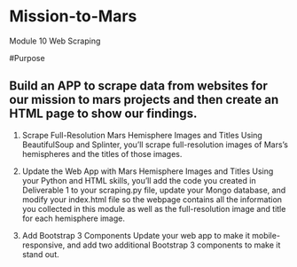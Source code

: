 # Mission-to-Mars
Module 10 Web Scraping

#Purpose

## Build an APP to scrape data from websites for our mission to mars projects and then create an HTML page to show our findings.

1. Scrape Full-Resolution Mars Hemisphere Images and Titles
Using BeautifulSoup and Splinter, you’ll scrape full-resolution images of Mars’s hemispheres and the titles of those images.

2. Update the Web App with Mars Hemisphere Images and Titles
Using your Python and HTML skills, you’ll add the code you created in Deliverable 1 to your scraping.py file, update your Mongo database, and modify your index.html file so the webpage contains all the information you collected in this module as well as the full-resolution image and title for each hemisphere image.

3. Add Bootstrap 3 Components
Update your web app to make it mobile-responsive, and add two additional Bootstrap 3 components to make it stand out.


